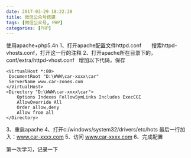 ```yaml
---
date: 2017-03-29 18:22:28
title: 微信公众号搭建
tags: [微信公众号, PHP]
categories: [PHP]
---
```

使用apache+php5.4n
1、打开apache配置文件httpd.conf
      搜索httpd-vhosts.conf，打开这一行的注释
2、打开apache所在目录下的，conf/extra/httpd-vhost.conf
  增加以下代码，保存
```
<VirtualHost *:80>  
 DocumentRoot "D:\WWW\car-xxxx\car"  
 ServerName www.car-zones.com  
</VirtualHost>  
<Directory "D:\WWW\car-xxxx\car">  
    Options Indexes FollowSymLinks Includes ExecCGI  
    AllowOverride All  
    Order allow,deny  
    Allow from all  
</Directory>  
```
3、重启apache
4、打开c:/windows/system32/drivers/etc/hots
最后一行加入：www.car-xxxx.com
5、访问 www.car-xxxx.com
6、完成配置

第一次学习，记录一下


